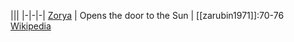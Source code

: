 |||
|-|-|-|
[Zorya](zorya.md) | Opens the door to the Sun | [[zarubin1971]]:70-76<br>[Wikipedia](https://en.wikipedia.org/wiki/Zorya#Comparative_mythology)